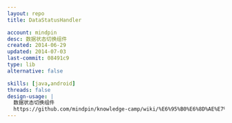 ```yaml
---
layout: repo
title: DataStatusHandler

account: mindpin
desc: 数据状态切换组件
created: 2014-06-29
updated: 2014-07-03
last-commit: 08491c9
type: lib
alternative: false

skills: [java,android]
threads: false
design-usage: |
  数据状态切换组件
  https://github.com/mindpin/knowledge-camp/wiki/%E6%95%B0%E6%8D%AE%E7%8A%B6%E6%80%81%E5%88%87%E6%8D%A2%E7%BB%84%E4%BB%B6
---
```

